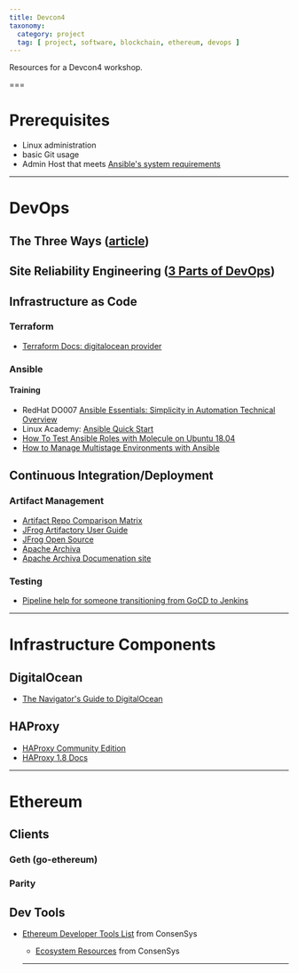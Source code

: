 ```yaml
---
title: Devcon4
taxonomy:
  category: project
  tag: [ project, software, blockchain, ethereum, devops ]
---
```


Resources for a Devcon4 workshop.

===

# Prerequisites
- Linux administration
- basic Git usage
- Admin Host that meets [Ansible's system requirements](http://docs.ansible.com/ansible/latest/installation_guide/intro_installation.html#control-machine-requirements)

---

# DevOps

## The Three Ways ([article](https://itrevolution.com/the-three-ways-principles-underpinning-devops/))

## Site Reliability Engineering ([3 Parts of DevOps](https://theagileadmin.com/2018/10/02/sre-the-biggest-lie-since-kanban/))

## Infrastructure as Code
### Terraform
- [Terraform Docs: digitalocean provider](https://www.terraform.io/docs/providers/do/index.html)
### Ansible
#### Training
- RedHat DO007 [Ansible Essentials: Simplicity in Automation Technical Overview](https://www.redhat.com/en/services/training/do007-ansible-essentials-simplicity-automation-technical-overview)
- Linux Academy: [Ansible Quick Start](https://linuxacademy.com/devops/training/course/name/ansible-quick-start)
- [How To Test Ansible Roles with Molecule on Ubuntu 18.04](https://www.digitalocean.com/community/tutorials/how-to-test-ansible-roles-with-molecule-on-ubuntu-18-04)
- [How to Manage Multistage Environments with Ansible](https://www.digitalocean.com/community/tutorials/how-to-manage-multistage-environments-with-ansible)

## Continuous Integration/Deployment
### Artifact Management
- [Artifact Repo Comparison Matrix](https://binary-repositories-comparison.github.io/)
- [JFrog Artifactory User Guide](https://www.jfrog.com/confluence/display/RTF/Welcome+to+Artifactory)
- [JFrog Open Source](https://jfrog.com/open-source/)
- [Apache Archiva](http://archiva.apache.org)
- [Apache Archiva Documenation site](http://archiva.apache.org/docs/2.2.3/index.html)
### Testing
- [Pipeline help for someone transitioning from GoCD to Jenkins](https://www.reddit.com/r/jenkinsci/comments/76bgs6/pipeline_help_for_someone_transitioning_from_gocd/)

---

# Infrastructure Components

## DigitalOcean
- [The Navigator's Guide to DigitalOcean](https://www.digitalocean.com/community/tutorial_series/the-navigator-s-guide-to-digitalocean)

## HAProxy
- [HAProxy Community Edition](http://www.haproxy.org/)
- [HAProxy 1.8 Docs](http://www.haproxy.org/#doc1.8)

---

# Ethereum
## Clients
### Geth (go-ethereum)
### Parity
## Dev Tools
- [Ethereum Developer Tools List](https://github.com/ConsenSys/ethereum-developer-tools-list) from ConsenSys
  - [Ecosystem Resources](https://github.com/ConsenSys/ethereum-developer-tools-list/blob/master/EcosystemResources.md) from ConsenSys

  ---

